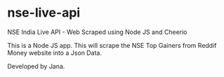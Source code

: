 # nse-live-api
NSE India Live API - Web Scraped using Node JS and Cheerio

This is a Node JS app. This will scrape the NSE Top Gainers from Reddif Money website into a Json Data. 

Developed by Jana.
